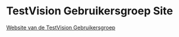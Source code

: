 # TestVision Gebruikersgroep Site

[Website van de TestVision Gebruikersgroep](https://shklinkenberg.github.io/TestVisionGebruikersgroepSite/index.html)


